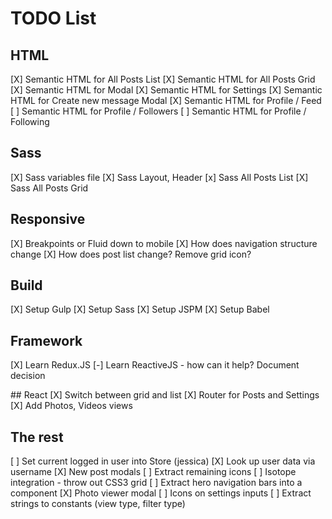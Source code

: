# TODO List

## HTML
[X] Semantic HTML for All Posts List
[X] Semantic HTML for All Posts Grid
[X] Semantic HTML for Modal
[X] Semantic HTML for Settings
[X] Semantic HTML for Create new message Modal
[X] Semantic HTML for Profile / Feed
[ ] Semantic HTML for Profile / Followers
[ ] Semantic HTML for Profile / Following

## Sass
[X] Sass variables file
[X] Sass Layout, Header
[x] Sass All Posts List
[X] Sass All Posts Grid

## Responsive
[X] Breakpoints or Fluid down to mobile
[X] How does navigation structure change
[X] How does post list change? Remove grid icon?

## Build
[X] Setup Gulp
[X] Setup Sass
[X] Setup JSPM
[X] Setup Babel

## Framework
[X] Learn Redux.JS
[-] Learn ReactiveJS - how can it help? Document decision

## React
[X] Switch between grid and list
[X] Router for Posts and Settings
[X] Add Photos, Videos views

## The rest
[ ] Set current logged in user into Store (jessica)
[X] Look up user data via username
[X] New post modals
[ ] Extract remaining icons
[ ] Isotope integration - throw out CSS3 grid
[ ] Extract hero navigation bars into a component
[X] Photo viewer modal
[ ] Icons on settings inputs
[ ] Extract strings to constants (view type, filter type)
